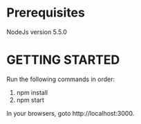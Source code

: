 # Prerequisites

NodeJs version 5.5.0

# GETTING STARTED

Run the following commands in order:

1. npm install
2. npm start

In your browsers, goto http://localhost:3000.